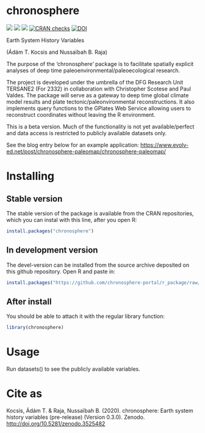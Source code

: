 
# chronosphere

[![](https://img.shields.io/badge/devel%20version-0.4.0-green.svg)](https://github.com/adamkocsis/chronosphere)
[![](https://www.r-pkg.org/badges/version/chronosphere?color=orange)](https://cran.r-project.org/package=chronosphere)
[![](http://cranlogs.r-pkg.org/badges/grand-total/chronosphere?color=yellow)](https://cran.r-project.org/package=chronosphere)
[![CRAN
checks](https://cranchecks.info/badges/summary/chronosphere)](https://cran.r-project.org/web/checks/check_results_chronosphere.html)
[![DOI](https://zenodo.org/badge/DOI/10.5281/zenodo.3530703.svg)](https://doi.org/10.5281/zenodo.3530703)

Earth System History Variables

(Ádám T. Kocsis and Nussaïbah B. Raja)

The purpose of the ‘chronosphere’ package is to facilitate spatially
explicit analyses of deep time paleoenvironmental/paleoecological
research.

The project is developed under the umbrella of the DFG Research Unit
TERSANE2 (For 2332) in collaboration with Christopher Scotese and Paul
Valdes. The package will serve as a gateway to deep time global climate
model results and plate tectonic/paleonvironmental reconstructions. It
also implements query functions to the GPlates Web Service allowing
users to reconstruct coordinates without leaving the R environment.

This is a beta version. Much of the functionality is not yet
available/perfect and data access is restricted to publicly available
datasets only.

See the blog entry below for an example application:
<https://www.evolv-ed.net/post/chronosphere-paleomap/chronosphere-paleomap/>

# Installing

## Stable version

The stable version of the package is available from the CRAN
repositories, which you can instal with this line, after you open R:

``` r
install.packages("chronosphere")
```

## In development version

The devel-version can be installed from the source archive deposited on
this github repository. Open R and paste in:

``` r
install.packages("https://github.com/chronosphere-portal/r_package/raw/devel/_archive/source/chronosphere_0.4.0-77.tar.gz", repos=NULL, type="source")
```

## After install

You should be able to attach it with the regular library function:

``` r
library(chronosphere)
```

# Usage

Run datasets() to see the publicly available variables.

# Cite as

Kocsis, Ádám T. & Raja, Nussaïbah B. (2020). chronosphere: Earth system
history variables (pre-release) (Version 0.3.0). Zenodo.
<http://doi.org/10.5281/zenodo.3525482>
